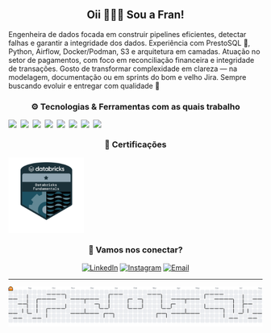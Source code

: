 <div align="center">
  
## Oii 🙋🏻‍♀️ Sou a Fran!

</div align="center">

Engenheira de dados focada em construir pipelines eficientes, detectar falhas e garantir a integridade dos dados. Experiência com PrestoSQL 💙, Python, Airflow, Docker/Podman, S3 e arquitetura em camadas. 
Atuação no setor de pagamentos, com foco em reconciliação financeira e integridade de transações. Gosto de transformar complexidade em clareza — na modelagem, documentação ou em sprints do bom e velho Jira. Sempre buscando evoluir e entregar com qualidade 🚀

<div align="center">
  
### ⚙️ Tecnologias & Ferramentas com as quais trabalho

<div style="display: flex; flex-wrap: wrap; gap: 8px">
  <img src="https://img.shields.io/badge/Python-3776AB?style=flat-square&logo=python&logoColor=white"/>
  <img src="https://img.shields.io/badge/Trino-4285F4?style=flat-square&logo=trino&logoColor=white"/>
  <img src="https://img.shields.io/badge/SQL-336791?style=flat-square&logo=postgresql&logoColor=white"/>
  <img src="https://img.shields.io/badge/Airflow-017CEE?style=flat-square&logo=apacheairflow&logoColor=white"/>
  <img src="https://img.shields.io/badge/Amazon%20S3-569A31?style=flat-square&logo=amazonaws&logoColor=white"/>
  <img src="https://img.shields.io/badge/Apache%20Spark-E25A1C?style=flat-square&logo=apachespark&logoColor=white"/>
  <img src="https://img.shields.io/badge/Docker-2496ED?style=flat-square&logo=docker&logoColor=white"/>
  <img src="https://img.shields.io/badge/Podman-892CA0?style=flat-square&logo=podman&logoColor=white"/>
</div>

<div align="center">

### 📜 Certificações

<div style="display: flex; flex-wrap: wrap; gap: 8px">
  <img src="./assets/databricks-badge.png" alt="Databricks Fundamentals Badge" width="150"/>
</div>

### 💬 Vamos nos conectar?

[![LinkedIn](https://img.shields.io/badge/-LinkedIn-%230077B5?style=for-the-badge&logo=linkedin&logoColor=white)](https://www.linkedin.com/in/francielimuniz/)
[![Instagram](https://img.shields.io/badge/-Instagram-%23E4405F?style=for-the-badge&logo=instagram&logoColor=white)](https://www.instagram.com/f_mmuniz/)
[![Email](https://img.shields.io/badge/Email-8B89CC?style=for-the-badge&logo=protonmail&logoColor=white)](mailto:francy_muniz@hotmail.com)

---
<picture>
  <source media="(prefers-color-scheme: dark)" srcset="https://raw.githubusercontent.com/FranMuniz/FranMuniz/output/pacman-contribution-graph-dark.svg">
  <source media="(prefers-color-scheme: light)" srcset="https://raw.githubusercontent.com/FranMuniz/FranMuniz/output/pacman-contribution-graph.svg">
  <img alt="pacman contribution graph" src="https://raw.githubusercontent.com/FranMuniz/FranMuniz/output/pacman-contribution-graph.svg">
</picture>

</div align="center">

